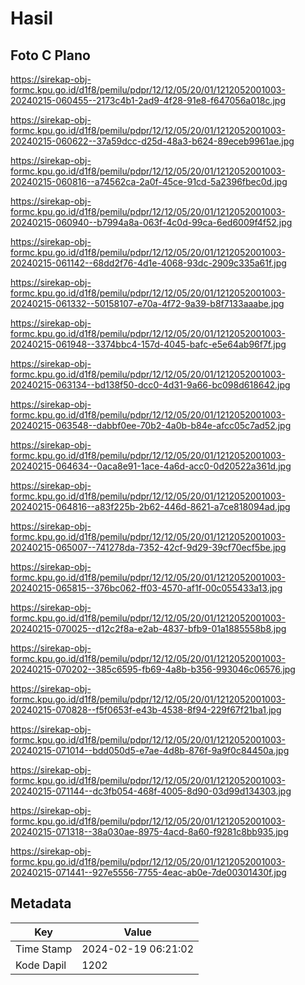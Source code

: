 # Hasil

## Foto C Plano

https://sirekap-obj-formc.kpu.go.id/d1f8/pemilu/pdpr/12/12/05/20/01/1212052001003-20240215-060455--2173c4b1-2ad9-4f28-91e8-f647056a018c.jpg

https://sirekap-obj-formc.kpu.go.id/d1f8/pemilu/pdpr/12/12/05/20/01/1212052001003-20240215-060622--37a59dcc-d25d-48a3-b624-89eceb9961ae.jpg

https://sirekap-obj-formc.kpu.go.id/d1f8/pemilu/pdpr/12/12/05/20/01/1212052001003-20240215-060816--a74562ca-2a0f-45ce-91cd-5a2396fbec0d.jpg

https://sirekap-obj-formc.kpu.go.id/d1f8/pemilu/pdpr/12/12/05/20/01/1212052001003-20240215-060940--b7994a8a-063f-4c0d-99ca-6ed6009f4f52.jpg

https://sirekap-obj-formc.kpu.go.id/d1f8/pemilu/pdpr/12/12/05/20/01/1212052001003-20240215-061142--68dd2f76-4d1e-4068-93dc-2909c335a61f.jpg

https://sirekap-obj-formc.kpu.go.id/d1f8/pemilu/pdpr/12/12/05/20/01/1212052001003-20240215-061332--50158107-e70a-4f72-9a39-b8f7133aaabe.jpg

https://sirekap-obj-formc.kpu.go.id/d1f8/pemilu/pdpr/12/12/05/20/01/1212052001003-20240215-061948--3374bbc4-157d-4045-bafc-e5e64ab96f7f.jpg

https://sirekap-obj-formc.kpu.go.id/d1f8/pemilu/pdpr/12/12/05/20/01/1212052001003-20240215-063134--bd138f50-dcc0-4d31-9a66-bc098d618642.jpg

https://sirekap-obj-formc.kpu.go.id/d1f8/pemilu/pdpr/12/12/05/20/01/1212052001003-20240215-063548--dabbf0ee-70b2-4a0b-b84e-afcc05c7ad52.jpg

https://sirekap-obj-formc.kpu.go.id/d1f8/pemilu/pdpr/12/12/05/20/01/1212052001003-20240215-064634--0aca8e91-1ace-4a6d-acc0-0d20522a361d.jpg

https://sirekap-obj-formc.kpu.go.id/d1f8/pemilu/pdpr/12/12/05/20/01/1212052001003-20240215-064816--a83f225b-2b62-446d-8621-a7ce818094ad.jpg

https://sirekap-obj-formc.kpu.go.id/d1f8/pemilu/pdpr/12/12/05/20/01/1212052001003-20240215-065007--741278da-7352-42cf-9d29-39cf70ecf5be.jpg

https://sirekap-obj-formc.kpu.go.id/d1f8/pemilu/pdpr/12/12/05/20/01/1212052001003-20240215-065815--376bc062-ff03-4570-af1f-00c055433a13.jpg

https://sirekap-obj-formc.kpu.go.id/d1f8/pemilu/pdpr/12/12/05/20/01/1212052001003-20240215-070025--d12c2f8a-e2ab-4837-bfb9-01a1885558b8.jpg

https://sirekap-obj-formc.kpu.go.id/d1f8/pemilu/pdpr/12/12/05/20/01/1212052001003-20240215-070202--385c6595-fb69-4a8b-b356-993046c06576.jpg

https://sirekap-obj-formc.kpu.go.id/d1f8/pemilu/pdpr/12/12/05/20/01/1212052001003-20240215-070828--f5f0653f-e43b-4538-8f94-229f67f21ba1.jpg

https://sirekap-obj-formc.kpu.go.id/d1f8/pemilu/pdpr/12/12/05/20/01/1212052001003-20240215-071014--bdd050d5-e7ae-4d8b-876f-9a9f0c84450a.jpg

https://sirekap-obj-formc.kpu.go.id/d1f8/pemilu/pdpr/12/12/05/20/01/1212052001003-20240215-071144--dc3fb054-468f-4005-8d90-03d99d134303.jpg

https://sirekap-obj-formc.kpu.go.id/d1f8/pemilu/pdpr/12/12/05/20/01/1212052001003-20240215-071318--38a030ae-8975-4acd-8a60-f9281c8bb935.jpg

https://sirekap-obj-formc.kpu.go.id/d1f8/pemilu/pdpr/12/12/05/20/01/1212052001003-20240215-071441--927e5556-7755-4eac-ab0e-7de00301430f.jpg


## Metadata

| Key        | Value               |
| ---------- | ------------------- |
| Time Stamp | 2024-02-19 06:21:02 |
| Kode Dapil | 1202                |



